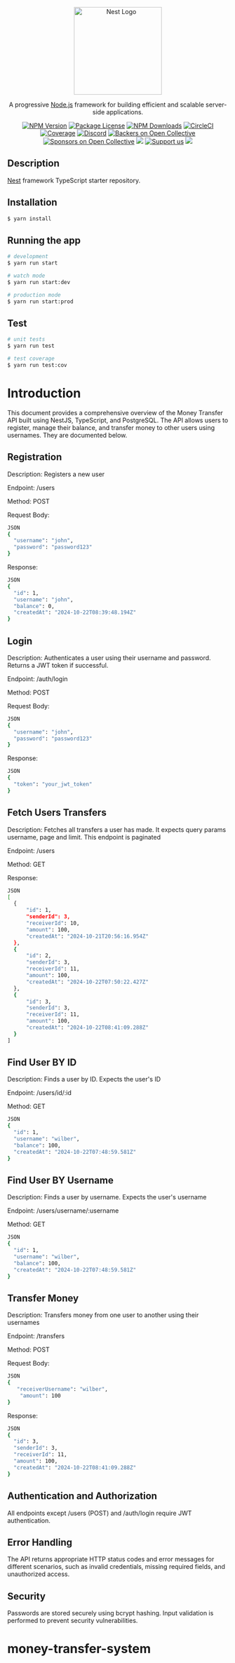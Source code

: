 <p align="center">
  <a href="http://nestjs.com/" target="blank"><img src="https://nestjs.com/img/logo-small.svg" width="200" alt="Nest Logo" /></a>
</p>

[circleci-image]: https://img.shields.io/circleci/build/github/nestjs/nest/master?token=abc123def456
[circleci-url]: https://circleci.com/gh/nestjs/nest

  <p align="center">A progressive <a href="http://nodejs.org" target="_blank">Node.js</a> framework for building efficient and scalable server-side applications.</p>
    <p align="center">
<a href="https://www.npmjs.com/~nestjscore" target="_blank"><img src="https://img.shields.io/npm/v/@nestjs/core.svg" alt="NPM Version" /></a>
<a href="https://www.npmjs.com/~nestjscore" target="_blank"><img src="https://img.shields.io/npm/l/@nestjs/core.svg" alt="Package License" /></a>
<a href="https://www.npmjs.com/~nestjscore" target="_blank"><img src="https://img.shields.io/npm/dm/@nestjs/common.svg" alt="NPM Downloads" /></a>
<a href="https://circleci.com/gh/nestjs/nest" target="_blank"><img src="https://img.shields.io/circleci/build/github/nestjs/nest/master" alt="CircleCI" /></a>
<a href="https://coveralls.io/github/nestjs/nest?branch=master" target="_blank"><img src="https://coveralls.io/repos/github/nestjs/nest/badge.svg?branch=master#9" alt="Coverage" /></a>
<a href="https://discord.gg/G7Qnnhy" target="_blank"><img src="https://img.shields.io/badge/discord-online-brightgreen.svg" alt="Discord"/></a>
<a href="https://opencollective.com/nest#backer" target="_blank"><img src="https://opencollective.com/nest/backers/badge.svg" alt="Backers on Open Collective" /></a>
<a href="https://opencollective.com/nest#sponsor" target="_blank"><img src="https://opencollective.com/nest/sponsors/badge.svg" alt="Sponsors on Open Collective" /></a>
  <a href="https://paypal.me/kamilmysliwiec" target="_blank"><img src="https://img.shields.io/badge/Donate-PayPal-ff3f59.svg"/></a>
    <a href="https://opencollective.com/nest#sponsor"  target="_blank"><img src="https://img.shields.io/badge/Support%20us-Open%20Collective-41B883.svg" alt="Support us"></a>
  <a href="https://twitter.com/nestframework" target="_blank"><img src="https://img.shields.io/twitter/follow/nestframework.svg?style=social&label=Follow"></a>
</p>
  <!--[![Backers on Open Collective](https://opencollective.com/nest/backers/badge.svg)](https://opencollective.com/nest#backer)
  [![Sponsors on Open Collective](https://opencollective.com/nest/sponsors/badge.svg)](https://opencollective.com/nest#sponsor)-->

## Description

[Nest](https://github.com/nestjs/nest) framework TypeScript starter repository.

## Installation

```bash
$ yarn install
```

## Running the app

```bash
# development
$ yarn run start

# watch mode
$ yarn run start:dev

# production mode
$ yarn run start:prod
```

## Test

```bash
# unit tests
$ yarn run test

# test coverage
$ yarn run test:cov
```

# Introduction

This document provides a comprehensive overview of the Money Transfer API built using NestJS, TypeScript, and PostgreSQL. The API allows users to register, manage their balance, and transfer money to other users using usernames. They are documented below.


## Registration

Description: Registers a new user

Endpoint: /users

Method: POST

Request Body:

```bash
JSON
{
  "username": "john",
  "password": "password123"
}
```

Response:

```bash
JSON
{
  "id": 1,
  "username": "john",
  "balance": 0,
  "createdAt": "2024-10-22T08:39:48.194Z"
}
```

## Login

Description: Authenticates a user using their username and password. Returns a JWT token if successful.

Endpoint: /auth/login

Method: POST

Request Body:

```bash
JSON
{
  "username": "john",
  "password": "password123"
}
```

Response:

```bash
JSON
{
  "token": "your_jwt_token"
}
```


## Fetch Users Transfers

Description: Fetches all transfers a user has made. It expects query params username, page and limit. This endpoint is paginated

Endpoint: /users

Method: GET

Response:

```bash
JSON
[
  {
      "id": 1,
      "senderId": 3,
      "receiverId": 10,
      "amount": 100,
      "createdAt": "2024-10-21T20:56:16.954Z"
  },
  {
      "id": 2,
      "senderId": 3,
      "receiverId": 11,
      "amount": 100,
      "createdAt": "2024-10-22T07:50:22.427Z"
  },
  {
      "id": 3,
      "senderId": 3,
      "receiverId": 11,
      "amount": 100,
      "createdAt": "2024-10-22T08:41:09.288Z"
  }
]
```


## Find User BY ID

Description: Finds a user by ID. Expects the user's ID

Endpoint: /users/id/:id

Method: GET

```bash
JSON
{
  "id": 1,
  "username": "wilber",
  "balance": 100,
  "createdAt": "2024-10-22T07:48:59.581Z"
}
```

## Find User BY Username

Description: Finds a user by username. Expects the user's username

Endpoint: /users/username/:username

Method: GET

```bash
JSON
{
  "id": 1,
  "username": "wilber",
  "balance": 100,
  "createdAt": "2024-10-22T07:48:59.581Z"
}
```


## Transfer Money

Description: Transfers money from one user to another using their usernames

Endpoint: /transfers

Method: POST

Request Body:

```bash
JSON
{
   "receiverUsername": "wilber",
    "amount": 100
}
```

Response:

```bash
JSON
{
  "id": 3,
  "senderId": 3,
  "receiverId": 11,
  "amount": 100,
  "createdAt": "2024-10-22T08:41:09.288Z"
}
```


## Authentication and Authorization
All endpoints except /users (POST) and /auth/login require JWT authentication.

## Error Handling
The API returns appropriate HTTP status codes and error messages for different scenarios, such as invalid credentials, missing required fields, and unauthorized access.

## Security
Passwords are stored securely using bcrypt hashing. Input validation is performed to prevent security vulnerabilities.

# money-transfer-system

